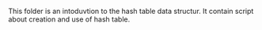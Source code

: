 This folder is an intoduvtion to the hash table data structur.
It contain script about creation and use of hash table.

